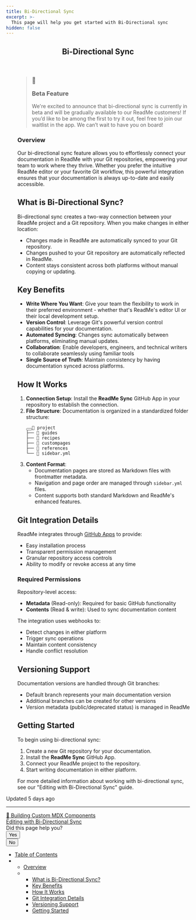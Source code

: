 ```yaml
---
title: Bi-Directional Sync
excerpt: >-
  This page will help you get started with Bi-Directional sync
hidden: false
---
```


<article class="rm-Article "><header id="content-head"><div class="row clearfix"><div class="col-xs-9"><h1>Bi-Directional Sync</h1></div></div></header><div class="grid-container-fluid" id="content-container"><section class="content-body grid-75"><div class="rm-Markdown markdown-body rm-Markdown markdown-body ng-non-bindable" data-testid="RDMD" style="margin-left: 31px;">

<blockquote class="callout callout_info" theme="📘"><h3 class="callout-heading"><span class="callout-icon">📘</span><p>Beta Feature</p></h3><p>We're excited to announce that bi-directional sync is currently in beta and will be gradually available to our ReadMe customers! If you’d like to be among the first to try it out, feel free to join our waitlist in the app. We can’t wait to have you on board!</p></blockquote>
<h1 class="heading heading-1 header-scroll"><div class="heading-anchor anchor waypoint" id="overview"></div><div class="heading-text">Overview</div><a aria-label="Skip link to Overview" class="heading-anchor-icon fa fa-regular fa-anchor" href="#overview"></a></h1>
<p>Our bi-directional sync feature allows you to effortlessly connect your documentation in ReadMe with your Git repositories, empowering your team to work where they thrive. Whether you prefer the intuitive ReadMe editor or your favorite Git workflow, this powerful integration ensures that your documentation is always up-to-date and easily accessible.</p>
<h2 class="heading heading-2 header-scroll"><div class="heading-anchor anchor waypoint" id="what-is-bi-directional-sync"></div><div class="heading-text">What is Bi-Directional Sync?</div><a aria-label="Skip link to What is Bi-Directional Sync?" class="heading-anchor-icon fa fa-regular fa-anchor" href="#what-is-bi-directional-sync"></a></h2>
<p>Bi-directional sync creates a two-way connection between your ReadMe project and a Git repository. When you make changes in either location:</p>
<ul>
<li>Changes made in ReadMe are automatically synced to your Git repository.</li>
<li>Changes pushed to your Git repository are automatically reflected in ReadMe.</li>
<li>Content stays consistent across both platforms without manual copying or updating.</li>
</ul>
<h2 class="heading heading-2 header-scroll"><div class="heading-anchor anchor waypoint" id="key-benefits"></div><div class="heading-text">Key Benefits</div><a aria-label="Skip link to Key Benefits" class="heading-anchor-icon fa fa-regular fa-anchor" href="#key-benefits"></a></h2>
<ul>
<li><strong>Write Where You Want</strong>: Give your team the flexibility to work in their preferred environment - whether that's ReadMe's editor UI or their local development setup.</li>
<li><strong>Version Control</strong>: Leverage Git's powerful version control capabilities for your documentation.</li>
<li><strong>Automated Syncing</strong>: Changes sync automatically between platforms, eliminating manual updates.</li>
<li><strong>Collaboration</strong>: Enable developers, engineers, and technical writers to collaborate seamlessly using familiar tools</li>
<li><strong>Single Source of Truth</strong>: Maintain consistency by having documentation synced across platforms.</li>
</ul>
<h2 class="heading heading-2 header-scroll"><div class="heading-anchor anchor waypoint" id="how-it-works"></div><div class="heading-text">How It Works</div><a aria-label="Skip link to How It Works" class="heading-anchor-icon fa fa-regular fa-anchor" href="#how-it-works"></a></h2>
<ol>
<li><strong>Connection Setup</strong>: Install the <strong>ReadMe Sync</strong> GitHub App in your repository to establish the connection.</li>
<li><strong>File Structure</strong>: Documentation is organized in a standardized folder structure:
<pre><button aria-label="Copy Code" class="rdmd-code-copy fa"></button><code class="rdmd-code lang-undefined theme-undefined"><span class="cm-s-neo" data-testid="SyntaxHighlighter">📂 project
├── 📁 guides
├── 📁 recipes 
├── 📁 custompages
├── 📁 references
└── 📃 sidebar.yml</span></code></pre>
</li>
<li><strong>Content Format</strong>:
<ul>
<li>Documentation pages are stored as Markdown files with frontmatter metadata.</li>
<li>Navigation and page order are managed through <code class="rdmd-code lang-undefined theme-undefined"><span class="cm-s-neo" data-testid="SyntaxHighlighter">sidebar.yml</span></code> files.</li>
<li>Content supports both standard Markdown and ReadMe's enhanced features.</li>
</ul>
</li>
</ol>
<h2 class="heading heading-2 header-scroll"><div class="heading-anchor anchor waypoint" id="git-integration-details"></div><div class="heading-text">Git Integration Details</div><a aria-label="Skip link to Git Integration Details" class="heading-anchor-icon fa fa-regular fa-anchor" href="#git-integration-details"></a></h2>
<p>ReadMe integrates through <a target="_self" href="https://docs.github.com/en/apps/overview">GitHub Apps</a> to provide:</p>
<ul>
<li>Easy installation process</li>
<li>Transparent permission management</li>
<li>Granular repository access controls</li>
<li>Ability to modify or revoke access at any time</li>
</ul>
<h3 class="heading heading-3 header-scroll"><div class="heading-anchor anchor waypoint" id="required-permissions"></div><div class="heading-text">Required Permissions</div><a aria-label="Skip link to Required Permissions" class="heading-anchor-icon fa fa-regular fa-anchor" href="#required-permissions"></a></h3>
<p>Repository-level access:</p>
<ul>
<li><strong>Metadata</strong> (Read-only): Required for basic GitHub functionality</li>
<li><strong>Contents</strong> (Read &amp; write): Used to sync documentation content</li>
</ul>
<p>The integration uses webhooks to:</p>
<ul>
<li>Detect changes in either platform</li>
<li>Trigger sync operations</li>
<li>Maintain content consistency</li>
<li>Handle conflict resolution</li>
</ul>
<h2 class="heading heading-2 header-scroll"><div class="heading-anchor anchor waypoint" id="versioning-support"></div><div class="heading-text">Versioning Support</div><a aria-label="Skip link to Versioning Support" class="heading-anchor-icon fa fa-regular fa-anchor" href="#versioning-support"></a></h2>
<p>Documentation versions are handled through Git branches:</p>
<ul>
<li>Default branch represents your main documentation version</li>
<li>Additional branches can be created for other versions</li>
<li>Version metadata (public/deprecated status) is managed in ReadMe</li>
</ul>
<h2 class="heading heading-2 header-scroll"><div class="heading-anchor anchor waypoint" id="getting-started"></div><div class="heading-text">Getting Started</div><a aria-label="Skip link to Getting Started" class="heading-anchor-icon fa fa-regular fa-anchor" href="#getting-started"></a></h2>
<p>To begin using bi-directional sync:</p>
<ol>
<li>Create a new Git repository for your documentation.</li>
<li>Install the <strong>ReadMe Sync</strong> GitHub App.</li>
<li>Connect your ReadMe project to the repository.</li>
<li>Start writing documentation in either platform.</li>
</ol>
<p>For more detailed information about working with bi-directional sync, see our "Editing with Bi-Directional Sync" guide.</p></div><div class="UpdatedAt"><p class="DateLine "><i class="icon icon-watch"></i>Updated 5 days ago </p></div><hr class="NextStepsDivider"><nav aria-label="Pagination Controls" class="PaginationControlsjDYuqu8pBMUy rm-Pagination"><a class="PaginationControls-link254uPEbaP92i PaginationControls-link_left1G58BmNHDbVm" aria-label="Previous Page: 🧩 Building Custom MDX Components" href="/main/docs/building-custom-mdx-components"><span class="PaginationControls-iconZbaZ3tgyhNmI icon-arrow-left2"></span><div class="PaginationControls-text3qEXHZU00znD PaginationControls-text_left3wBkn4C9R0W_">🧩 Building Custom MDX Components</div></a><a class="PaginationControls-link254uPEbaP92i PaginationControls-link_right5lsfuICZqXYk" aria-label="Next Page: Editing with Bi-Directional Sync" href="/main/docs/editing-with-bi-directional-sync"><div class="PaginationControls-text3qEXHZU00znD PaginationControls-text_right3EIfWubgRVVP">Editing with Bi-Directional Sync</div><span class="PaginationControls-iconZbaZ3tgyhNmI icon-arrow-right2"></span></a></nav><div class="rm-PageThumbs PageThumbs"><div class="PageThumbs-helpful">Did this page help you?<div class="PageThumbs-cta"><div class="Dropdown Dropdown_closed"><button aria-haspopup="dialog" class="Button Button_sm PageThumbs-button Dropdown-toggle Button_secondary Button_secondary_text" type="button" aria-expanded="false"><i class="icon icon-thumbs-up-2"></i><span>Yes</span></button></div><div class="Dropdown Dropdown_closed"><button aria-haspopup="dialog" class="Button Button_sm PageThumbs-button Dropdown-toggle Button_secondary Button_secondary_text" type="button" aria-expanded="false"><i class="icon icon-thumbs-down1"></i><span>No</span></button></div></div></div></div></section><section class="content-toc grid-25"><nav><ul class="toc-list"><li><a class="tocHeader" href="#"><i class="icon icon-text-align-left"></i>Table of Contents</a></li><li class="toc-children"><ul>
<li>
<a href="#overview">Overview</a>
</li>
<li>
<ul>
<li><a href="#what-is-bi-directional-sync">What is Bi-Directional Sync?</a></li>
<li><a href="#key-benefits">Key Benefits</a></li>
<li><a href="#how-it-works">How It Works</a></li>
<li><a href="#git-integration-details">Git Integration Details</a></li>
<li><a href="#versioning-support">Versioning Support</a></li>
<li><a href="#getting-started">Getting Started</a></li>
</ul>
</li>
</ul></li></ul></nav></section></div><div class="ModalWrapper" id="tutorialmodal-root"></div></article>
